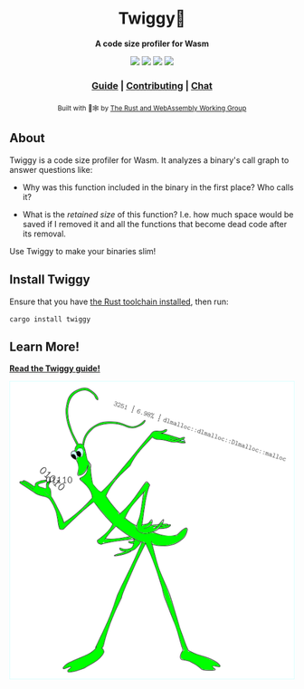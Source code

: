 <div align="center">

  <h1>Twiggy🌱</h1>

  <strong>A code size profiler for Wasm</strong>

  <p>
    <a href="https://docs.rs/twiggy/"><img src="https://docs.rs/twiggy/badge.svg"/></a>
    <a href="https://crates.io/crates/twiggy"><img src="https://img.shields.io/crates/v/twiggy.svg"/></a>
    <a href="https://crates.io/crates/twiggy"><img src="https://img.shields.io/crates/d/twiggy.svg"/></a>
    <a href="https://travis-ci.org/rustwasm/twiggy"><img src="https://travis-ci.org/rustwasm/twiggy.svg?branch=master"/></a>
  </p>

  <h3>
    <a href="https://rustwasm.github.io/twiggy">Guide</a>
    <span> | </span>
    <a href="https://rustwasm.github.io/twiggy/contributing/index.html">Contributing</a>
    <span> | </span>
    <a href="https://discordapp.com/channels/442252698964721669/443151097398296587">Chat</a>
  </h3>

  <sub>Built with 🦀🕸 by <a href="https://rustwasm.github.io/">The Rust and WebAssembly Working Group</a></sub>
</div>

## About

Twiggy is a code size profiler for Wasm. It analyzes a binary's call graph to
answer questions like:

* Why was this function included in the binary in the first place? Who calls it?

* What is the *retained size* of this function? I.e. how much space would be
  saved if I removed it and all the functions that become dead code after its
  removal.

Use Twiggy to make your binaries slim!

## Install Twiggy

Ensure that you have [the Rust toolchain installed](https://www.rust-lang.org/),
then run:

```
cargo install twiggy
```

## Learn More!

[**Read the Twiggy guide!**](https://rustwasm.github.io/twiggy)

<div align="center">
  <img src="./guide/src/twiggy.png"/>
</div>
